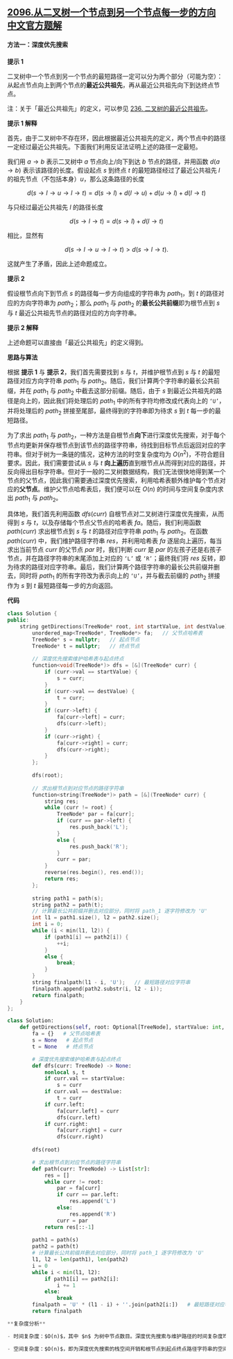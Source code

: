 ## [2096.从二叉树一个节点到另一个节点每一步的方向 中文官方题解](https://leetcode.cn/problems/step-by-step-directions-from-a-binary-tree-node-to-another/solutions/100000/cong-er-cha-shu-yi-ge-jie-dian-dao-ling-hsoh1)
#### 方法一：深度优先搜索

**提示 $1$**

二叉树中一个节点到另一个节点的最短路径一定可以分为两个部分（可能为空）：从起点节点向上到两个节点的**最近公共祖先**，再从最近公共祖先向下到达终点节点。

注：关于「最近公共祖先」的定义，可以参见 [236. 二叉树的最近公共祖先](https://leetcode-cn.com/problems/lowest-common-ancestor-of-a-binary-tree/)。

**提示 $1$ 解释**

首先，由于二叉树中不存在环，因此根据最近公共祖先的定义，两个节点中的路径一定经过最近公共祖先。下面我们利用反证法证明上述的路径一定最短。

我们用 $a \rightarrow b$ 表示二叉树中 $a$ 节点向上/向下到达 $b$ 节点的路径，并用函数 $d(a \rightarrow b)$ 表示该路径的长度。假设起点 $s$ 到终点 $t$ 的最短路径经过了最近公共祖先 $l$ 的祖先节点（不包括本身）$u$，那么这条路径的长度

$$
d(s \rightarrow l \rightarrow u \rightarrow l \rightarrow t) = d(s \rightarrow l) + d(l \rightarrow u) + d(u \rightarrow l) + d(l \rightarrow t)
$$

与只经过最近公共祖先 $l$ 的路径长度

$$
d(s \rightarrow l \rightarrow t) = d(s \rightarrow l) + d(l \rightarrow t)
$$

相比，显然有

$$
d(s \rightarrow l \rightarrow u \rightarrow l \rightarrow t) > d(s \rightarrow l \rightarrow t).
$$

这就产生了矛盾，因此上述命题成立。

**提示 $2$**

假设根节点向下到节点 $s$ 的路径每一步方向组成的字符串为 $\textit{path}_1$，到 $t$ 的路径对应的方向字符串为 $\textit{path}_2$；那么 $\textit{path}_1$ 与 $\textit{path}_2$ 的**最长公共前缀**即为根节点到 $s$ 与 $t$ 最近公共祖先节点的路径对应的方向字符串。

**提示 $2$ 解释**

上述命题可以直接由「最近公共祖先」的定义得到。

**思路与算法**

根据 **提示 $1$** 与 **提示 $2$**，我们首先需要找到 $s$ 与 $t$，并维护根节点到 $s$ 与 $t$ 的最短路径对应方向字符串 $\textit{path}_1$ 与 $\textit{path}_2$。随后，我们计算两个字符串的最长公共前缀，并在 $\textit{path}_1$ 与 $\textit{path}_2$ 中截去这部分前缀。随后，由于 $s$ 到最近公共祖先的路径是向上的，因此我们将处理后的 $\textit{path}_1$ 中的所有字符均修改成代表向上的 $\texttt{`U'}$，并将处理后的 $\textit{path}_2$ 拼接至尾部，最终得到的字符串即为待求 $s$ 到 $t$ 每一步的最短路径。 

为了求出 $\textit{path}_1$ 与 $\textit{path}_2$，一种方法是自根节点**向下**进行深度优先搜索，对于每个节点均更新并保存根节点到该节点的路径字符串，待找到目标节点后返回对应的字符串。但对于树为一条链的情况，这种方法的时空复杂度均为 $O(n^2)$，不符合题目要求。因此，我们需要尝试从 $s$ 与 $t$ **向上遍历**直到根节点从而得到对应的路径，并反向得出目标字符串。但对于一般的二叉树数据结构，我们无法很快地得到某一个节点的父节点，因此我们需要通过深度优先搜索，利用哈希表额外维护每个节点对应的**父节点**。维护父节点哈希表后，我们便可以在 $O(n)$ 的时间与空间复杂度内求出 $\textit{path}_1$ 与 $\textit{path}_2$。

具体地，我们首先利用函数 $\textit{dfs}(\textit{curr})$ 自根节点对二叉树进行深度优先搜索，从而得到 $s$ 与 $t$，以及存储每个节点父节点的哈希表 $\textit{fa}$。随后，我们利用函数 $\textit{path}(\textit{curr})$ 求出根节点到 $s$ 与 $t$ 的路径对应字符串 $\textit{path}_1$ 与 $\textit{path}_2$。在函数 $\textit{path}(\textit{curr})$ 中，我们维护路径字符串 $\textit{res}$，并利用哈希表 $\textit{fa}$ 逐层向上遍历，每当求出当前节点 $\textit{curr}$ 的父节点 $\textit{par}$ 时，我们判断 $\textit{curr}$ 是 $\textit{par}$ 的左孩子还是右孩子节点，并在路径字符串的末尾添加上对应的 $\texttt{`L'}$ 或 $\texttt{`R'}$；最终我们将 $\textit{res}$ 反转，即为待求的路径对应字符串。最后，我们计算两个路径字符串的最长公共前缀并删去，同时将 $\textit{path}_1$ 的所有字符改为表示向上的 $\texttt{`U'}$，并与截去前缀的 $\textit{path}_2$ 拼接作为 $s$ 到 $t$ 最短路径每一步的方向返回。

**代码**

```C++ [sol1-C++]
class Solution {
public:
    string getDirections(TreeNode* root, int startValue, int destValue) {
        unordered_map<TreeNode*, TreeNode*> fa;   // 父节点哈希表
        TreeNode* s = nullptr;   // 起点节点
        TreeNode* t = nullptr;   // 终点节点
        
        // 深度优先搜索维护哈希表与起点终点
        function<void(TreeNode*)> dfs = [&](TreeNode* curr) {
            if (curr->val == startValue) {
                s = curr;
            }
            if (curr->val == destValue) {
                t = curr;
            }
            if (curr->left) {
                fa[curr->left] = curr;
                dfs(curr->left);
            }
            if (curr->right) {
                fa[curr->right] = curr;
                dfs(curr->right);
            }
        };
        
        dfs(root);
        
        // 求出根节点到对应节点的路径字符串
        function<string(TreeNode*)> path = [&](TreeNode* curr) {
            string res;
            while (curr != root) {
                TreeNode* par = fa[curr];
                if (curr == par->left) {
                    res.push_back('L');
                }
                else {
                    res.push_back('R');
                }
                curr = par;
            }
            reverse(res.begin(), res.end());
            return res;
        };
        
        string path1 = path(s);
        string path2 = path(t);
        // 计算最长公共前缀并删去对应部分，同时将 path_1 逐字符修改为 'U'
        int l1 = path1.size(), l2 = path2.size();
        int i = 0;
        while (i < min(l1, l2)) {
            if (path1[i] == path2[i]) {
                ++i;
            }
            else {
                break;
            }
        }
        string finalpath(l1 - i, 'U');   // 最短路径对应字符串 
        finalpath.append(path2.substr(i, l2 - i));
        return finalpath;
    }
};
```


```Python [sol1-Python3]
class Solution:
    def getDirections(self, root: Optional[TreeNode], startValue: int, destValue: int) -> str:
        fa = {}   # 父节点哈希表
        s = None   # 起点节点
        t = None   # 终点节点

        # 深度优先搜索维护哈希表与起点终点
        def dfs(curr: TreeNode) -> None:
            nonlocal s, t
            if curr.val == startValue:
                s = curr
            if curr.val == destValue:
                t = curr
            if curr.left:
                fa[curr.left] = curr
                dfs(curr.left)
            if curr.right:
                fa[curr.right] = curr
                dfs(curr.right)
        
        dfs(root)

        # 求出根节点到对应节点的路径字符串
        def path(curr: TreeNode) -> List[str]:
            res = []
            while curr != root:
                par = fa[curr]
                if curr == par.left:
                    res.append('L')
                else:
                    res.append('R')
                curr = par
            return res[::-1]
        
        path1 = path(s)
        path2 = path(t)
        # 计算最长公共前缀并删去对应部分，同时将 path_1 逐字符修改为 'U'
        l1, l2 = len(path1), len(path2)
        i = 0
        while i < min(l1, l2):
            if path1[i] == path2[i]:
                i += 1
            else:
                break
        finalpath = 'U' * (l1 - i) + ''.join(path2[i:])   # 最短路径对应字符串 
        return finalpath

**复杂度分析**

- 时间复杂度：$O(n)$，其中 $n$ 为树中节点数目。深度优先搜索与维护路径的时间复杂度均为 $O(n)$。

- 空间复杂度：$O(n)$，即为深度优先搜索的栈空间开销和根节点到起点终点路径字符串的空间开销。